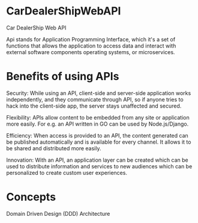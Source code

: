 # CarDealerShipWebAPI
Car DealerShip Web API


Api stands for Application Programming Interface, which it's a set of functions that allows the application to access data and interact with external software components
operating systems, or microservices.

# Benefits of using APIs

Security: While using an API, client-side and server-side application works independently, and they communicate through API, so if anyone tries to hack into the client-side app, the server stays unaffected and secured.

Flexibility: APIs allow content to be embedded from any site or application more easily. For e.g. an API written in GO can be used by Node.js/Django.

Efficiency: When access is provided to an API, the content generated can be published automatically and is available for every channel. It allows it to be shared and distributed more easily.

Innovation: With an API, an application layer can be created which can be used to distribute information and services to new audiences which can be personalized to create custom user experiences.

# Concepts 
Domain Driven Design (DDD) Architecture
